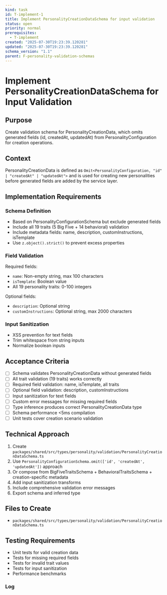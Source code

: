 ```yaml
---
kind: task
id: T-implement-1
title: Implement PersonalityCreationDataSchema for input validation
status: open
priority: normal
prerequisites:
  - T-implement
created: "2025-07-30T19:23:39.120281"
updated: "2025-07-30T19:23:39.120281"
schema_version: "1.1"
parent: F-personality-validation-schemas
---
```


# Implement PersonalityCreationDataSchema for Input Validation

## Purpose

Create validation schema for PersonalityCreationData, which omits generated fields (id, createdAt, updatedAt) from PersonalityConfiguration for creation operations.

## Context

PersonalityCreationData is defined as `Omit<PersonalityConfiguration, "id" | "createdAt" | "updatedAt">` and is used for creating new personalities before generated fields are added by the service layer.

## Implementation Requirements

### Schema Definition

- Based on PersonalityConfigurationSchema but exclude generated fields
- Include all 19 traits (5 Big Five + 14 behavioral) validation
- Include metadata fields: name, description, customInstructions, isTemplate
- Use `z.object().strict()` to prevent excess properties

### Field Validation

Required fields:

- `name`: Non-empty string, max 100 characters
- `isTemplate`: Boolean value
- All 19 personality traits: 0-100 integers

Optional fields:

- `description`: Optional string
- `customInstructions`: Optional string, max 2000 characters

### Input Sanitization

- XSS prevention for text fields
- Trim whitespace from string inputs
- Normalize boolean inputs

## Acceptance Criteria

- [ ] Schema validates PersonalityCreationData without generated fields
- [ ] All trait validation (19 traits) works correctly
- [ ] Required field validation: name, isTemplate, all traits
- [ ] Optional field validation: description, customInstructions
- [ ] Input sanitization for text fields
- [ ] Custom error messages for missing required fields
- [ ] Type inference produces correct PersonalityCreationData type
- [ ] Schema performance <5ms compilation
- [ ] Unit tests cover creation scenario validation

## Technical Approach

1. Create `packages/shared/src/types/personality/validation/PersonalityCreationDataSchema.ts`
2. Use `PersonalityConfigurationSchema.omit(['id', 'createdAt', 'updatedAt'])` approach
3. Or compose from BigFiveTraitsSchema + BehavioralTraitsSchema + creation-specific metadata
4. Add input sanitization transforms
5. Include comprehensive validation error messages
6. Export schema and inferred type

## Files to Create

- `packages/shared/src/types/personality/validation/PersonalityCreationDataSchema.ts`

## Testing Requirements

- Unit tests for valid creation data
- Tests for missing required fields
- Tests for invalid trait values
- Tests for input sanitization
- Performance benchmarks

### Log
